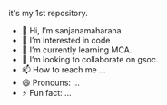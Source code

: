 it's my 1st  repository.
- 👋 Hi, I’m sanjanamaharana
- 👀 I’m interested in code
- 🌱 I’m currently learning MCA.
- 💞️ I’m looking to collaborate on gsoc.
- 📫 How to reach me ...
- 😄 Pronouns: ...
- ⚡ Fun fact: ...

<!---
sanjanamaharana/sanjanamaharana is a ✨ special ✨ repository because its `README.md` (this file) appears on your GitHub profile.
You can click the Preview link to take a look at your changes.
--->
